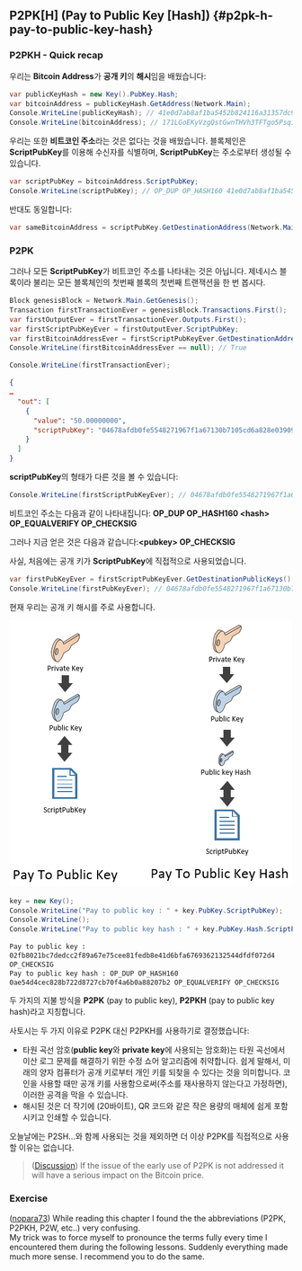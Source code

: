 ## P2PK[H] \(Pay to Public Key [Hash]\) {#p2pk-h-pay-to-public-key-hash}

### P2PKH - Quick recap
우리는 **Bitcoin Address**가 **공개 키**의 **해시**임을 배웠습니다:


```cs
var publicKeyHash = new Key().PubKey.Hash;
var bitcoinAddress = publicKeyHash.GetAddress(Network.Main);
Console.WriteLine(publicKeyHash); // 41e0d7ab8af1ba5452b824116a31357dc931cf28
Console.WriteLine(bitcoinAddress); // 171LGoEKyVzgQstGwnTHVh3TFTgo5PsqiY
```  

우리는 또한 **비트코인 주소**라는 것은 없다는 것을 배웠습니다. 블록체인은 **ScriptPubKey**를 이용해 수신자를 식별하며, **ScriptPubKey**는 주소로부터 생성될 수 있습니다.

```cs
var scriptPubKey = bitcoinAddress.ScriptPubKey;
Console.WriteLine(scriptPubKey); // OP_DUP OP_HASH160 41e0d7ab8af1ba5452b824116a31357dc931cf28 OP_EQUALVERIFY OP_CHECKSIG
```  

반대도 동일합니다:  

```cs
var sameBitcoinAddress = scriptPubKey.GetDestinationAddress(Network.Main);
```

### P2PK

그러나 모든 **ScriptPubKey**가 비트코인 주소를 나타내는 것은 아닙니다. 제네시스 블록이라 불리는 모든 블록체인의 첫번째 블록의 첫번째 트랜잭션을 한 번 봅시다. 

```cs
Block genesisBlock = Network.Main.GetGenesis();
Transaction firstTransactionEver = genesisBlock.Transactions.First();
var firstOutputEver = firstTransactionEver.Outputs.First();
var firstScriptPubKeyEver = firstOutputEver.ScriptPubKey;
var firstBitcoinAddressEver = firstScriptPubKeyEver.GetDestinationAddress(Network.Main);
Console.WriteLine(firstBitcoinAddressEver == null); // True
```  

```cs
Console.WriteLine(firstTransactionEver);
```  

```json
{
…
  "out": [
    {
      "value": "50.00000000",
      "scriptPubKey": "04678afdb0fe5548271967f1a67130b7105cd6a828e03909a67962e0ea1f61deb649f6bc3f4cef38c4f35504e51ec112de5c384df7ba0b8d578a4c702b6bf11d5f OP_CHECKSIG"
    }
  ]
}
```  

**scriptPubKey**의 형태가 다른 것을 볼 수 있습니다:  

```cs
Console.WriteLine(firstScriptPubKeyEver); // 04678afdb0fe5548271967f1a67130b7105cd6a828e03909a67962e0ea1f61deb649f6bc3f4cef38c4f35504e51ec112de5c384df7ba0b8d578a4c702b6bf11d5f OP_CHECKSIG
```

비트코인 주소는 다음과 같이 나타내집니다: **OP_DUP OP_HASH160 &lt;hash&gt; OP_EQUALVERIFY OP_CHECKSIG**

그러나 지금 얻은 것은 다음과 같습니다:**&lt;pubkey&gt; OP_CHECKSIG**

사실, 처음에는 공개 키가 **ScriptPubKey**에 직접적으로 사용되었습니다.

```cs
var firstPubKeyEver = firstScriptPubKeyEver.GetDestinationPublicKeys().First();
Console.WriteLine(firstPubKeyEver); // 04678afdb0fe5548271967f1a67130b7105cd6a828e03909a67962e0ea1f61deb649f6bc3f4cef38c4f35504e51ec112de5c384df7ba0b8d578a4c702b6bf11d5f
```

현재 우리는 공개 키 해시를 주로 사용합니다.


![](../assets/PPKH.png)  

```cs
key = new Key();
Console.WriteLine("Pay to public key : " + key.PubKey.ScriptPubKey);
Console.WriteLine();
Console.WriteLine("Pay to public key hash : " + key.PubKey.Hash.ScriptPubKey);
```  

``` 
Pay to public key : 02fb8021bc7dedcc2f89a67e75cee81fedb8e41d6bfa6769362132544dfdf072d4 OP_CHECKSIG
Pay to public key hash : OP_DUP OP_HASH160 0ae54d4cec828b722d8727cb70f4a6b0a88207b2 OP_EQUALVERIFY OP_CHECKSIG
```  

두 가지의 지불 방식을 **P2PK** (pay to public key), **P2PKH** (pay to public key hash)라고 지칭합니다.

사토시는 두 가지 이유로 P2PK 대신 P2PKH를 사용하기로 결정했습니다:

*   타원 곡선 암호(**public key**와 **private key**에 사용되는 암호화)는 타원 곡선에서 이산 로그 문제를 해결하기 위한 수정 쇼어 알고리즘에 취약합니다. 쉽게 말해서, 미래의 양자 컴퓨터가 공개 키로부터 개인 키를 되찾을 수 있다는 것을 의미합니다. 코인을 사용할 때만 공개 키를 사용함으로써(주소를 재사용하지 않는다고 가정하면), 이러한 공격을 막을 수 있습니다.
*   해시된 것은 더 작기에 (20바이트), QR 코드와 같은 작은 용량의 매체에 쉽게 포함시키고 인쇄할 수 있습니다.

오늘날에는 P2SH...와 함께 사용되는 것을 제외하면 더 이상 P2PK를 직접적으로 사용할 이유는 없습니다.

> ([Discussion](https://www.reddit.com/r/Bitcoin/comments/4isxjr/petition_to_protect_satoshis_coins/d30we6f)) If the issue of the early use of P2PK is not addressed it will have a serious impact on the Bitcoin price.  

### Exercise
([nopara73](https://github.com/nopara73)) While reading this chapter I found the the abbreviations (P2PK, P2PKH, P2W, etc..) very confusing.  
My trick was to force myself to pronounce the terms fully every time I encountered them during the following lessons. Suddenly everything made much more sense. I recommend you to do the same.
